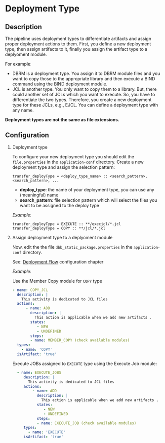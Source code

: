 # Deployment Type

## Description

The pipeline uses deployment types to differentiate artifacts and assign proper deployment actions to them. First, you define a new deployment type, then assign artifacts to it, finally you assign the artifact type to a deplyoment module.

For example:

- DBRM is a deployment type. You assign it to DBRM module files and you want to copy those to the appropriate library and then execute a BIND command using the BIND deployment module.
- JCL is another type. You only want to copy them to a library. But, there could another set of JCLs which you want to execute. So, you have to differentiate the two types.  Therefore, you create a new deployment type for these JCLs, e.g., EJCL. You can define a deployment type with any name.

**Deployment types are not the same as file extensions.**

## Configuration
1. Deployment type

    To configure your new deployment type you should edit the `file.properties` in the `application-conf` directory. Create a new deployment type and assign the selection pattern:

    ```
    transfer_deployType = <deploy_type_name> :: <search_pattern>, <search_pattern>, ...
    ```

    - **deploy_type**: the name of your deployment type, you can use any (meaningful) name
    - **search_pattern**: file selection pattern which will select the files you want to be assigned to the deploy type

    *Example*:
    ```
    transfer_deployType = EXECUTE :: **/execjcl/*.jcl
    transfer_deployType = COPY :: **/jcl/*.jcl
    ```

2. Assign deployment type to a deplyoment module

    Now, edit the the file `dbb_static_package.properties` in the `application-conf` directory.

    See: [Deployment Flow](../deployment/deployment-flow.md) configuration chapter

    *Example*:

    Use the Member Copy module for `COPY` type
      ``` yml
      - name: COPY_JCL
        description: |
          This activity is dedicated to JCL files
        actions:
            - name: ADD
              description: |
                This action is applicable when we add new artifacts .
              states:
                 - NEW
                 - UNDEFINED
              steps:
              - name: MEMBER_COPY (check available modules)
        types:
          - name: 'COPY'
        isArtifact: 'true'
      ```

    Execute JOBs assigned to `EXECUTE` type using the Execute Job module:

    ``` yml
      - name: EXECUTE_JOBS
         description: |
           This activity is dedicated to JCL files
         actions:
             - name: ADD
               description: |
                 This action is applicable when we add new artifacts .
               states:
                  - NEW
                  - UNDEFINED
               steps:
               - name: EXECUTE_JOB (check available modules)
         types:
           - name: 'EXECUTE'
         isArtifact: 'true'
    ```
